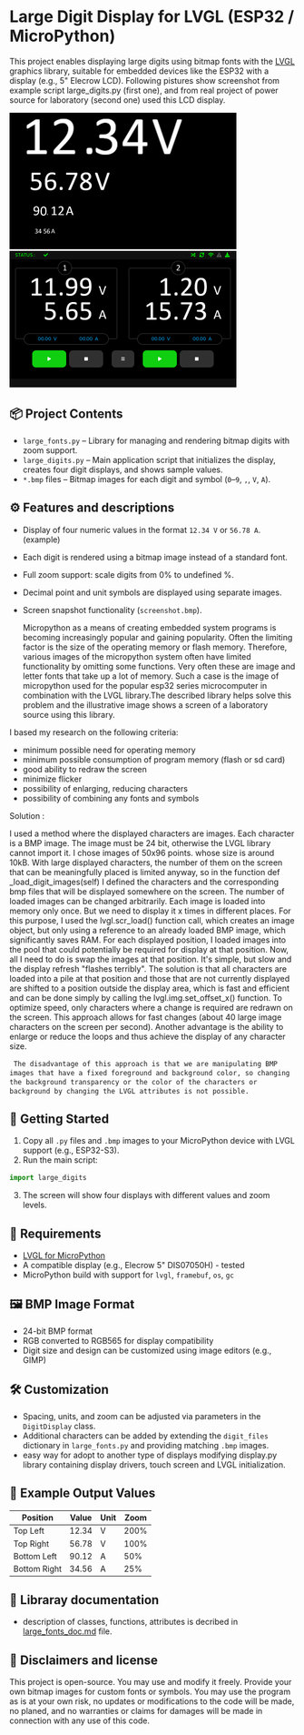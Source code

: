 
# Large Digit Display for LVGL (ESP32 / MicroPython)

This project enables displaying large digits using bitmap fonts with the [LVGL](https://lvgl.io/) graphics library, suitable for embedded devices like the ESP32 with a display (e.g., 5" Elecrow LCD). Following pistures show screenshot from example script large_digits.py (first one), and from real project of power source for laboratory (second one) used this LCD display.

![Screenshot](screenshot.png) 
![LK-20](screenshot2.png) 

## 📦 Project Contents

- `large_fonts.py` – Library for managing and rendering bitmap digits with zoom support.
- `large_digits.py` – Main application script that initializes the display, creates four digit displays, and shows sample values.
- `*.bmp` files – Bitmap images for each digit and symbol (`0`–`9`, `,`, `V`, `A`).


## ⚙️ Features and descriptions

- Display of four numeric values in the format `12.34 V` or `56.78 A`. (example)
- Each digit is rendered using a bitmap image instead of a standard font.
- Full zoom support: scale digits from 0% to undefined %.
- Decimal point and unit symbols are displayed using separate images.
- Screen snapshot functionality (`screenshot.bmp`).

  Micropython as a means of creating embedded system programs is becoming increasingly popular and gaining popularity. Often the limiting factor is the size of the operating memory or flash memory. Therefore, various images of the micropython system often have limited functionality by omitting some functions. Very often these are image and letter fonts that take up a lot of memory. Such a case is the image of micropython used for the popular esp32 series microcomputer in combination with the LVGL library.The described library helps solve this problem and the illustrative image shows a screen of a laboratory source using this library.

I based my research on the following criteria:
- minimum possible need for operating memory
- minimum possible consumption of program memory (flash or sd card)
- good ability to redraw the screen
- minimize flicker
- possibility of enlarging, reducing characters
- possibility of combining any fonts and symbols

Solution :

  I used a method where the displayed characters are images. Each character is a BMP image. The image must be 24 bit, otherwise the LVGL library cannot import it. I chose images of 50x96 points. whose size is around 10kB. With large displayed characters, the number of them on the screen that can be meaningfully placed is limited anyway, so in the function def _load_digit_images(self) I defined the characters and the corresponding bmp files that will be displayed somewhere on the screen. The number of loaded images can be changed arbitrarily. Each image is loaded into memory only once. But we need to display it x times in different places.  For this purpose, I used the lvgl.scr_load() function call, which creates an image object, but only using a reference to an already loaded BMP image, which significantly saves RAM. For each displayed position, I loaded images into the pool that could potentially be required for display at that position. Now, all I need to do is swap the images at that position. It's simple, but slow and the display refresh "flashes terribly". The solution is that all characters are loaded into a pile at that position and those that are not currently displayed are shifted to a position outside the display area, which is fast and efficient and can be done simply by calling the lvgl.img.set_offset_x() function. To optimize speed, only characters where a change is required are redrawn on the screen. This approach allows for fast changes (about 40 large image characters on the screen per second). Another advantage is the ability to enlarge or reduce the loops and thus achieve the display of any character size.

     The disadvantage of this approach is that we are manipulating BMP images that have a fixed foreground and background color, so changing the background transparency or the color of the characters or background by changing the LVGL attributes is not possible.

## 🚀 Getting Started

1. Copy all `.py` files and `.bmp` images to your MicroPython device with LVGL support (e.g., ESP32-S3).
2. Run the main script:

```python
import large_digits
```

3. The screen will show four displays with different values and zoom levels.

## 🧠 Requirements

- [LVGL for MicroPython](https://github.com/lvgl/lv_binding_micropython)
- A compatible display (e.g., Elecrow 5" DIS07050H) - tested
- MicroPython build with support for `lvgl`, `framebuf`, `os`, `gc`

## 🖼️ BMP Image Format

- 24-bit BMP format
- RGB converted to RGB565 for display compatibility
- Digit size and design can be customized using image editors (e.g., GIMP)

## 🛠️ Customization

- Spacing, units, and zoom can be adjusted via parameters in the `DigitDisplay` class.
- Additional characters can be added by extending the `digit_files` dictionary in `large_fonts.py` and providing matching `.bmp` images.
- easy way for adopt to another type of displays modifying display.py library containing display drivers, touch screen and LVGL initialization.

## 🧪 Example Output Values

| Position       | Value | Unit | Zoom  |
|----------------|-------|------|-------|
| Top Left       | 12.34 | V    | 200%  |
| Top Right      | 56.78 | V    | 100%  |
| Bottom Left    | 90.12 | A    | 50%   |
| Bottom Right   | 34.56 | A    | 25%   |

## 📄 Libraray documentation

- description of classes, functions, attributes is decribed in [large_fonts_doc.md](large_fonts_doc.md) file.

## 📄 Disclaimers and license

This project is open-source. You may use and modify it freely. Provide your own bitmap images for custom fonts or symbols. You may use the program as is at your own risk, no updates or modifications to the code will be made, no planed, and no warranties or claims for damages will be made in connection with any use of this code.
